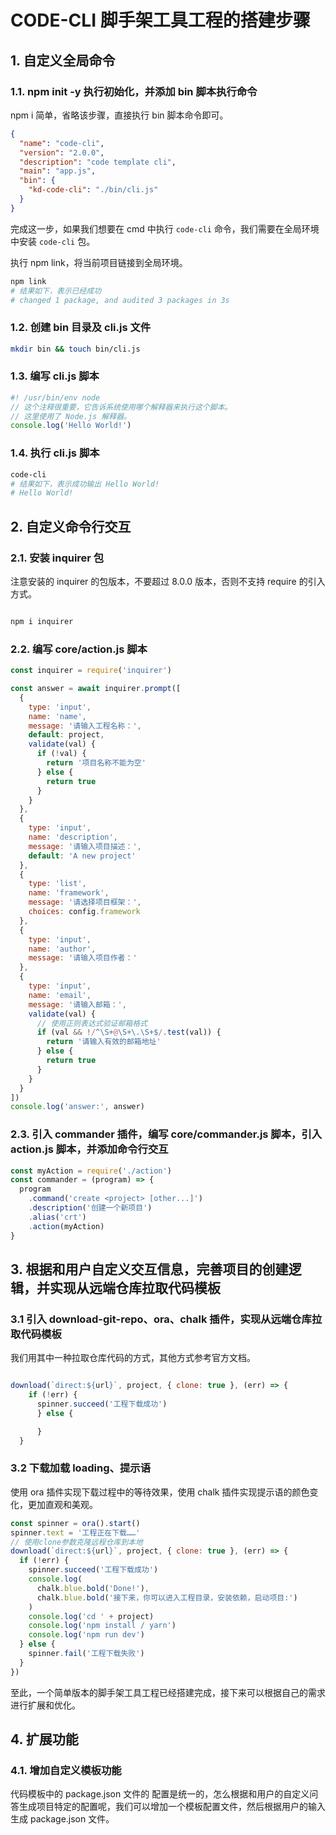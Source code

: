 <!--
 * @Author: changjun anson1992@163.com
 * @Date: 2024-04-12 14:39:32
 * @LastEditors: changjun anson1992@163.com
 * @LastEditTime: 2024-04-15 17:33:49
 * @FilePath: /CODE-CLI/README.md
 * @Description: 文档
-->

# CODE-CLI 脚手架工具工程的搭建步骤

## 1. 自定义全局命令

### 1.1. npm init -y 执行初始化，并添加 bin 脚本执行命令

npm i 简单，省略该步骤，直接执行 bin 脚本命令即可。

```json
{
  "name": "code-cli",
  "version": "2.0.0",
  "description": "code template cli",
  "main": "app.js",
  "bin": {
    "kd-code-cli": "./bin/cli.js"
  }
}
```

完成这一步，如果我们想要在 cmd 中执行 `code-cli` 命令，我们需要在全局环境中安装 `code-cli` 包。

执行 npm link，将当前项目链接到全局环境。

```bash
npm link
# 结果如下，表示已经成功
# changed 1 package, and audited 3 packages in 3s
```

### 1.2. 创建 bin 目录及 cli.js 文件

```bash
mkdir bin && touch bin/cli.js
```

### 1.3. 编写 cli.js 脚本

```js
#! /usr/bin/env node
// 这个注释很重要，它告诉系统使用哪个解释器来执行这个脚本。
// 这里使用了 Node.js 解释器。
console.log('Hello World!')
```

### 1.4. 执行 cli.js 脚本

```bash
code-cli
# 结果如下，表示成功输出 Hello World!
# Hello World!
```

## 2. 自定义命令行交互

### 2.1. 安装 inquirer 包

注意安装的 inquirer 的包版本，不要超过 8.0.0 版本，否则不支持 require 的引入方式。

```bash

npm i inquirer
```

### 2.2. 编写 core/action.js 脚本

```js
const inquirer = require('inquirer')

const answer = await inquirer.prompt([
  {
    type: 'input',
    name: 'name',
    message: '请输入工程名称：',
    default: project,
    validate(val) {
      if (!val) {
        return '项目名称不能为空'
      } else {
        return true
      }
    }
  },
  {
    type: 'input',
    name: 'description',
    message: '请输入项目描述：',
    default: 'A new project'
  },
  {
    type: 'list',
    name: 'framework',
    message: '请选择项目框架：',
    choices: config.framework
  },
  {
    type: 'input',
    name: 'author',
    message: '请输入项目作者：'
  },
  {
    type: 'input',
    name: 'email',
    message: '请输入邮箱：',
    validate(val) {
      // 使用正则表达式验证邮箱格式
      if (val && !/^\S+@\S+\.\S+$/.test(val)) {
        return '请输入有效的邮箱地址'
      } else {
        return true
      }
    }
  }
])
console.log('answer:', answer)
```

### 2.3. 引入 commander 插件，编写 core/commander.js 脚本，引入 action.js 脚本，并添加命令行交互

```js
const myAction = require('./action')
const commander = (program) => {
  program
    .command('create <project> [other...]')
    .description('创建一个新项目')
    .alias('crt')
    .action(myAction)
}
```

## 3. 根据和用户自定义交互信息，完善项目的创建逻辑，并实现从远端仓库拉取代码模板

### 3.1 引入 download-git-repo、ora、chalk 插件，实现从远端仓库拉取代码模板

我们用其中一种拉取仓库代码的方式，其他方式参考官方文档。

```js

download(`direct:${url}`, project, { clone: true }, (err) => {
    if (!err) {
      spinner.succeed('工程下载成功')
      } else {

      }
  }
```

### 3.2 下载加载 loading、提示语

使用 ora 插件实现下载过程中的等待效果，使用 chalk 插件实现提示语的颜色变化，更加直观和美观。

```js
const spinner = ora().start()
spinner.text = '工程正在下载……'
// 使用clone参数克隆远程仓库到本地
download(`direct:${url}`, project, { clone: true }, (err) => {
  if (!err) {
    spinner.succeed('工程下载成功')
    console.log(
      chalk.blue.bold('Done!'),
      chalk.blue.bold('接下来，你可以进入工程目录，安装依赖，启动项目:')
    )
    console.log('cd ' + project)
    console.log('npm install / yarn')
    console.log('npm run dev')
  } else {
    spinner.fail('工程下载失败')
  }
})
```

至此，一个简单版本的脚手架工具工程已经搭建完成，接下来可以根据自己的需求进行扩展和优化。

## 4. 扩展功能

### 4.1. 增加自定义模板功能

代码模板中的 package.json 文件的 配置是统一的，怎么根据和用户的自定义问答生成项目特定的配置呢，我们可以增加一个模板配置文件，然后根据用户的输入生成 package.json 文件。

```js

```
